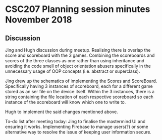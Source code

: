# CSC207 Planning session minutes November 2018

## Discussion
Jing and Hugh discussion during meetup.
Realising there is overlap the score and scoreboard with the 3 games. Combining the scoreboards and
scores of the three classes as one rather than using inheritance and avoiding the code smell of
object orientation abusers specifically in the unnecessary usage of OOP concepts (i.e. abstract or
superclass).

Jing drew up the schematics of implementing the Scores and ScoreBoard. Specifically having 3
instances of scoreboard, each for a different game stored as an ser file on the device itself.
Within the 3 instances, there is a string containing the file location of each respective scoreboard
so each instance of the scoreboard will know which one to write to.

Hugh to implement the said changes mentioned above.

To-do list after meeting today:
Jing to finalise the mastermind UI and ensuring it works.
Implementing Firebase to manage users(?) or some alternative way to resolve the issue of keeping
user information secure.

